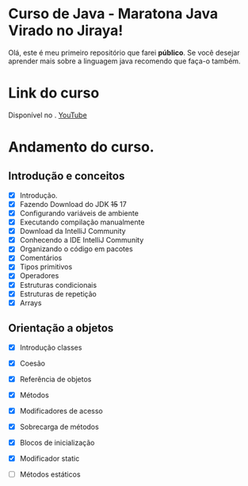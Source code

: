 # Curso de Java - Maratona Java Virado no Jiraya!

Olá, este é meu primeiro repositório que farei **público**. Se você desejar aprender mais sobre a linguagem java recomendo que faça-o também.


# Link do curso

Disponível no . [YouTube](https://www.youtube.com/playlist?list=PL62G310vn6nFIsOCC0H-C2infYgwm8SWW)

# Andamento do curso.

##  Introdução e conceitos

- [x]  Introdução.
- [x] Fazendo Download do JDK ~~15~~ 17
- [x] Configurando variáveis de ambiente
- [x] Executando compilação manualmente
- [x] Download da IntelliJ Community
- [x] Conhecendo a IDE IntelliJ Community
- [x] Organizando o código em pacotes
- [x] Comentários 
- [x] Tipos primitivos
- [x] Operadores
- [x] Estruturas condicionais
- [x] Estruturas de repetição
- [x] Arrays
##  Orientação a objetos
- [x] Introdução classes
- [x] Coesão
- [x] Referência de objetos
- [x] Métodos
- [x] Modificadores de acesso
- [x] Sobrecarga de métodos
- [x] Blocos de inicialização
- [x] Modificador static
- [ ] Métodos estáticos

